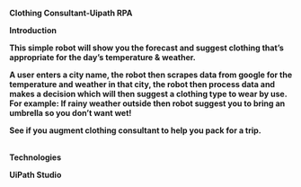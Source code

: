 <b> Clothing Consultant-Uipath RPA <b>
 <br/>

<b> Introduction <b>
  <br/>

This simple robot will show you the forecast and suggest clothing that’s appropriate for the day’s temperature & weather.
  <br/>

A user enters a city name, the robot then scrapes data from google for the temperature and weather in that city, the robot then process data and makes a decision which will then suggest a clothing type to wear by use.
For example: If rainy weather outside then robot suggest you to bring an umbrella so you don’t want wet!
  <br/>

See if you augment clothing consultant to help you pack for a trip.

<br/>
<b> Technologies <b>
  <br/>

UiPath Studio
